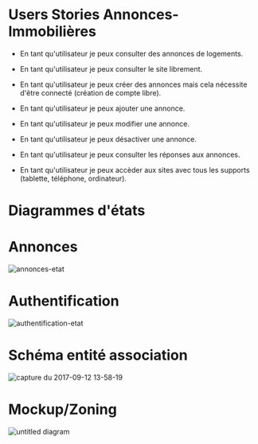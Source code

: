 # Users Stories Annonces-Immobilières

- En tant qu'utilisateur je peux consulter des annonces de logements.

- En tant qu'utilisateur je peux consulter le site librement.

- En tant qu'utilisateur je peux créer des annonces mais cela nécessite d'être connecté (création de compte libre).

- En tant qu'utilisateur je peux ajouter une annonce.

- En tant qu'utilisateur je peux modifier une annonce.

- En tant qu'utilisateur je peux désactiver une annonce.

- En tant qu'utilisateur je peux consulter les réponses aux annonces.

- En tant qu'utilisateur je peux accèder aux sites avec tous les supports (tablette, téléphone, ordinateur).

# Diagrammes d'états


# Annonces 

![annonces-etat](https://user-images.githubusercontent.com/26247580/30324859-d0b41d74-97c2-11e7-94e5-60e361aed5ac.jpg)


# Authentification

![authentification-etat](https://user-images.githubusercontent.com/26247580/30324033-cd66686e-97bf-11e7-8be4-a59f29579238.jpg)


# Schéma entité association

![capture du 2017-09-12 13-58-19](https://user-images.githubusercontent.com/26247580/30324775-7ec7aec2-97c2-11e7-8fd9-609367ee8d09.png)


# Mockup/Zoning


![untitled diagram](https://user-images.githubusercontent.com/26247580/30326507-0a4cf42e-97c9-11e7-965e-fe81cfd86747.jpg)



